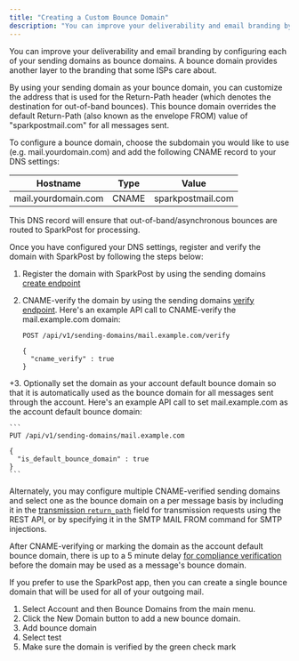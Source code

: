 ```yaml
---
title: "Creating a Custom Bounce Domain"
description: "You can improve your deliverability and email branding by adding a custom bounce domain A custom bounce domain provides another layer to the branding that some IS Ps care about Note Only one custom bounce domain is permitted per account at this time By adding a bounce domain to your..."
---
```


You can improve your deliverability and email branding by configuring each of your sending domains as bounce domains. A bounce domain provides another layer to the branding that some ISPs care about.

By using your sending domain as your bounce domain, you can customize the address that is used for the Return-Path header (which denotes the destination for out-of-band bounces). This bounce domain overrides the default Return-Path (also known as the envelope FROM) value of "sparkpostmail.com" for all messages sent.

To configure a bounce domain, choose the subdomain you would like to use (e.g. mail.yourdomain.com) and add the following CNAME record to your DNS settings:


| Hostname | Type | Value |
| --- | --- | --- |
| mail.yourdomain.com | CNAME | sparkpostmail.com |

This DNS record will ensure that out-of-band/asynchronous bounces are routed to SparkPost for processing.

Once you have configured your DNS settings, register and verify the domain with  SparkPost by following the steps below:

1. Register the domain with SparkPost by using the sending domains [create endpoint](https://developers.sparkpost.com/api/sending-domains.html#sending-domains-create-post)
1. CNAME-verify the domain by using the sending domains [verify endpoint](https://developers.sparkpost.com/api/sending-domains.html#sending-domains-verify-post).  Here's an example API call to CNAME-verify the mail.example.com domain:

    ```
    POST /api/v1/sending-domains/mail.example.com/verify

    {
      "cname_verify" : true
    }
    ```

+3. Optionally set the domain as your account default bounce domain so that it is automatically used as the bounce domain for all messages sent through the account.  Here's an example API call to set mail.example.com as the account default bounce domain:

    ```
    PUT /api/v1/sending-domains/mail.example.com

    {
      "is_default_bounce_domain" : true
    }
    ```

Alternately, you may configure multiple CNAME-verified sending domains and select one as the bounce domain on a per message basis by including it in the [transmission `return_path`](https://developers.sparkpost.com/api/transmissions.html#header-transmission-attributes) field for transmission requests using the REST API, or by specifying it in the SMTP MAIL FROM command for SMTP injections.

After CNAME-verifying or marking the domain as the account default bounce domain, there is up to a 5 minute delay [for compliance verification](https://www.sparkpost.com/docs/getting-started/requirements-for-sending-domains/) before the domain may be used as a message's bounce domain.

If you prefer to use the SparkPost app, then you can create a single bounce domain that will be used for all of your outgoing mail.

1. Select Account and then Bounce Domains from the main menu.
1. Click the New Domain button to add a new bounce domain.
1. Add bounce domain
1. Select test
1. Make sure the domain is verified by the green check mark
